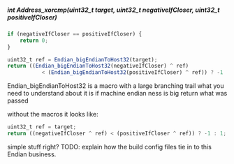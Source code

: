 ##### int Address_xorcmp(uint32_t target, uint32_t negativeIfCloser, uint32_t positiveIfCloser)
```javascript
if (negativeIfCloser == positiveIfCloser) {
    return 0;
}
```


```javascript
uint32_t ref = Endian_bigEndianToHost32(target);
return ((Endian_bigEndianToHost32(negativeIfCloser) ^ ref)
           < (Endian_bigEndianToHost32(positiveIfCloser) ^ ref)) ? -1 : 1;
```
Endian_bigEndianToHost32 is a macro with a large branching trail what you need to understand about it is
if machine endian ness is big return what was passed 

without the macros it looks like:

```javascript
uint32_t ref = target;
return ((negativeIfCloser ^ ref) < (positiveIfCloser ^ ref)) ? -1 : 1;
```
simple stuff right?
TODO: explain how the build config files tie in to this Endian business.  
